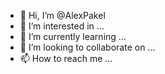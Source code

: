 - 👋 Hi, I’m @AlexPakel
- 👀 I’m interested in ...
- 🌱 I’m currently learning ...
- 💞️ I’m looking to collaborate on ...
- 📫 How to reach me ...

<!---
AlexPakel/AlexPakel is a ✨ special ✨ repository because its `README.md` (this file) appears on your GitHub profile.
You can click the Preview link to take a look at your changes.
--->

